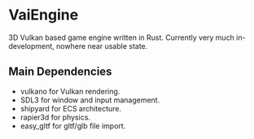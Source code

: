 
# VaiEngine

3D Vulkan based game engine written in Rust. Currently very much in-development, nowhere near usable state.




## Main Dependencies

- vulkano for Vulkan rendering.
- SDL3 for window and input management.
- shipyard for ECS architecture.
- rapier3d for physics.
- easy_gltf for gltf/glb file import.

